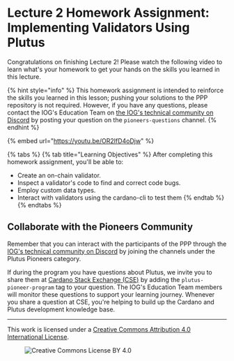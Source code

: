 # Lecture 2 Homework Assignment: Implementing Validators Using Plutus

Congratulations on finishing Lecture 2! Please watch the following video to learn what's your homework to get your hands on the skills you learned in this lecture.

{% hint style="info" %}
This homework assignment is intended to reinforce the skills you learned in this lesson; pushing your solutions to the PPP repository is not required. However, if you have any questions, please contact the IOG's Education Team on [the IOG's technical community on Discord](https://discord.gg/inputoutput) by posting your question on the `pioneers-questions` channel.
{% endhint %}

{% embed url="https://youtu.be/OR2IfD4oDjw" %}

{% tabs %}
{% tab title="Learning Objectives" %}
After completing this homework assignment, you'll be able to:

* Create an on-chain validator.
* Inspect a validator's code to find and correct code bugs.
* Employ custom data types.
* Interact with validators using the cardano-cli to test them
{% endtab %}
{% endtabs %}

## Collaborate with the Pioneers Community

Remember that you can interact with the participants of the PPP through the [IOG's technical community on Discord](https://discord.gg/inputoutput) by joining the channels under the Plutus Pioneers category.

If during the program you have questions about Plutus, we invite you to share them at [Cardano Stack Exchange (CSE)](https://cardano.stackexchange.com/) by adding the `plutus-pioneer-program` tag to your question. The IOG's Education Team members will monitor these questions to support your learning journey. Whenever you share a question at CSE, you're helping to build up the Cardano and Plutus development knowledge base.

---

This work is licensed under a [Creative Commons Attribution 4.0 International License](http://creativecommons.org/licenses/by/4.0/).

<figure><img src="https://i.creativecommons.org/l/by/4.0/88x31.png" alt="Creative Commons License BY 4.0"></figure>
